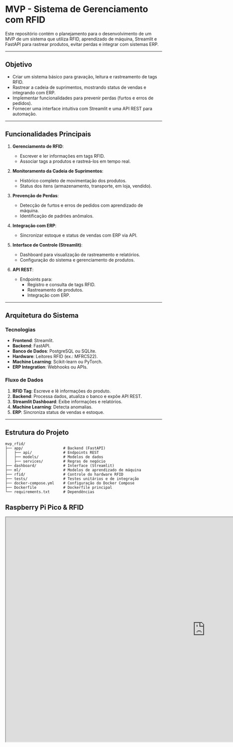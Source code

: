 # MVP - Sistema de Gerenciamento com RFID

Este repositório contém o planejamento para o desenvolvimento de um MVP de um sistema que utiliza RFID, aprendizado de máquina, Streamlit e FastAPI para rastrear produtos, evitar perdas e integrar com sistemas ERP.

---

## **Objetivo**
- Criar um sistema básico para gravação, leitura e rastreamento de tags RFID.
- Rastrear a cadeia de suprimentos, mostrando status de vendas e integrando com ERP.
- Implementar funcionalidades para prevenir perdas (furtos e erros de pedidos).
- Fornecer uma interface intuitiva com Streamlit e uma API REST para automação.

---

## **Funcionalidades Principais**
1. **Gerenciamento de RFID**:
   - Escrever e ler informações em tags RFID.
   - Associar tags a produtos e rastreá-los em tempo real.

2. **Monitoramento da Cadeia de Suprimentos**:
   - Histórico completo de movimentação dos produtos.
   - Status dos itens (armazenamento, transporte, em loja, vendido).

3. **Prevenção de Perdas**:
   - Detecção de furtos e erros de pedidos com aprendizado de máquina.
   - Identificação de padrões anômalos.

4. **Integração com ERP**:
   - Sincronizar estoque e status de vendas com ERP via API.

5. **Interface de Controle (Streamlit)**:
   - Dashboard para visualização de rastreamento e relatórios.
   - Configuração do sistema e gerenciamento de produtos.

6. **API REST**:
   - Endpoints para:
     - Registro e consulta de tags RFID.
     - Rastreamento de produtos.
     - Integração com ERP.

---

## **Arquitetura do Sistema**

### **Tecnologias**
- **Frontend**: Streamlit.
- **Backend**: FastAPI.
- **Banco de Dados**: PostgreSQL ou SQLite.
- **Hardware**: Leitores RFID (ex.: MFRC522).
- **Machine Learning**: Scikit-learn ou PyTorch.
- **ERP Integration**: Webhooks ou APIs.

### **Fluxo de Dados**
1. **RFID Tag**: Escreve e lê informações do produto.
2. **Backend**: Processa dados, atualiza o banco e expõe API REST.
3. **Streamlit Dashboard**: Exibe informações e relatórios.
4. **Machine Learning**: Detecta anomalias.
5. **ERP**: Sincroniza status de vendas e estoque.

---

## **Estrutura do Projeto**

```plaintext
mvp_rfid/
├── app/                  # Backend (FastAPI)
│   ├── api/              # Endpoints REST
│   ├── models/           # Modelos de dados
│   ├── services/         # Regras de negócio
├── dashboard/            # Interface (Streamlit)
├── ml/                   # Modelos de aprendizado de máquina
├── rfid/                 # Controle do hardware RFID
├── tests/                # Testes unitários e de integração
├── docker-compose.yml    # Configuração do Docker Compose
├── Dockerfile            # Dockerfile principal
└── requirements.txt      # Dependências
```

## Raspberry Pi Pico & RFID

<iframe width="1280" height="720" src="https://www.youtube.com/embed/hV9GTqXLMpg" title="Raspberry Pi Pico &amp; RFID" frameborder="1" allow="accelerometer; clipboard-write; encrypted-media; gyroscope; picture-in-picture; web-share" referrerpolicy="strict-origin-when-cross-origin" allowfullscreen></iframe>